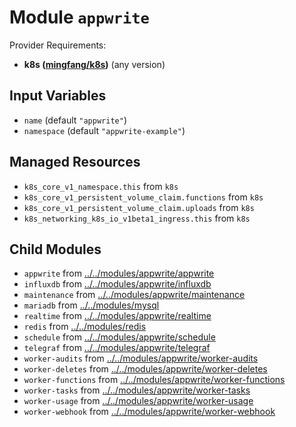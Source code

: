 
# Module `appwrite`

Provider Requirements:
* **k8s ([mingfang/k8s](https://registry.terraform.io/providers/mingfang/k8s/latest))** (any version)

## Input Variables
* `name` (default `"appwrite"`)
* `namespace` (default `"appwrite-example"`)

## Managed Resources
* `k8s_core_v1_namespace.this` from `k8s`
* `k8s_core_v1_persistent_volume_claim.functions` from `k8s`
* `k8s_core_v1_persistent_volume_claim.uploads` from `k8s`
* `k8s_networking_k8s_io_v1beta1_ingress.this` from `k8s`

## Child Modules
* `appwrite` from [../../modules/appwrite/appwrite](../../modules/appwrite/appwrite)
* `influxdb` from [../../modules/appwrite/influxdb](../../modules/appwrite/influxdb)
* `maintenance` from [../../modules/appwrite/maintenance](../../modules/appwrite/maintenance)
* `mariadb` from [../../modules/mysql](../../modules/mysql)
* `realtime` from [../../modules/appwrite/realtime](../../modules/appwrite/realtime)
* `redis` from [../../modules/redis](../../modules/redis)
* `schedule` from [../../modules/appwrite/schedule](../../modules/appwrite/schedule)
* `telegraf` from [../../modules/appwrite/telegraf](../../modules/appwrite/telegraf)
* `worker-audits` from [../../modules/appwrite/worker-audits](../../modules/appwrite/worker-audits)
* `worker-deletes` from [../../modules/appwrite/worker-deletes](../../modules/appwrite/worker-deletes)
* `worker-functions` from [../../modules/appwrite/worker-functions](../../modules/appwrite/worker-functions)
* `worker-tasks` from [../../modules/appwrite/worker-tasks](../../modules/appwrite/worker-tasks)
* `worker-usage` from [../../modules/appwrite/worker-usage](../../modules/appwrite/worker-usage)
* `worker-webhook` from [../../modules/appwrite/worker-webhook](../../modules/appwrite/worker-webhook)

